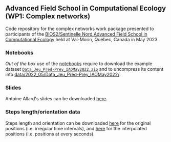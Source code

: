 ## Advanced Field School in Computational Ecology (WP1: Complex networks)

Code repository for the complex networks work package presented to participants of the [BIOS2/Sentinelle Nord Advanced Field School in Computational Ecology](https://sentinellenord.ulaval.ca/en/ecology2023) held at Val-Morin, Québec, Canada in May 2023.


### Notebooks

_Out of the box_ use of the [notebooks](notebooks/) require to download the example dataset [`Data_Jeu_Pred-Prey_IAOMay2022.zip`](https://usherbrooke-my.sharepoint.com/personal/teig3501_usherbrooke_ca/_layouts/15/onedrive.aspx?ga=1&id=%2Fpersonal%2Fteig3501%5Fusherbrooke%5Fca%2FDocuments%2FSS23%2DDATA%2Fwp1%2Dcomplex%5Fnetworks) and to uncompress its content into [data/2022_05/Data_Jeu_Pred-Prey_IAOMay2022/](data/2022_05/Data_Jeu_Pred-Prey_IAOMay2022/).


### Slides

Antoine Allard's slides can be downloaded [here](slides/complex_networks.pdf).


### Steps length/orientation data

Steps length and orientation can be downloaded [here](data/2022_05/steps_original_positions.csv) for the original positions (i.e. irregular time intervals), and [here](data/2022_05/steps_interpolated_positions.csv) for the interpolated positions (i.e. positions at every seconds).
